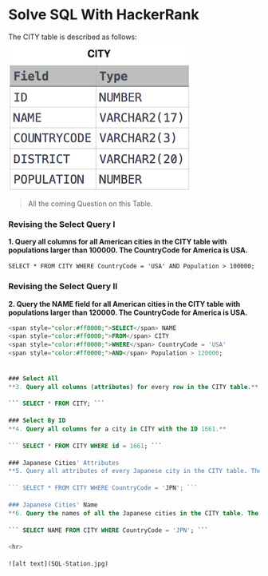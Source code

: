 # Solve SQL With HackerRank

The CITY table is described as follows:
![alt text](sql-CITY.jpg)

> All the coming Question on this Table.
### Revising the Select Query I
**1. Query all columns for all American cities in the CITY table with populations larger than 100000. The CountryCode for America is USA.**

``` SELECT * FROM CITY WHERE CountryCode = 'USA' AND Population > 100000; ```

### Revising the Select Query II
**2. Query the NAME field for all American cities in the CITY table with populations larger than 120000. The CountryCode for America is USA.**

```sql
<span style="color:#ff0000;">SELECT</span> NAME 
<span style="color:#ff0000;">FROM</span> CITY 
<span style="color:#ff0000;">WHERE</span> CountryCode = 'USA' 
<span style="color:#ff0000;">AND</span> Population > 120000;


### Select All
**3. Query all columns (attributes) for every row in the CITY table.**

``` SELECT * FROM CITY; ```

### Select By ID
**4. Query all columns for a city in CITY with the ID 1661.**

``` SELECT * FROM CITY WHERE id = 1661; ```

### Japanese Cities' Attributes
**5. Query all attributes of every Japanese city in the CITY table. The COUNTRYCODE for Japan is JPN.**

``` SELECT * FROM CITY WHERE CountryCode = 'JPN'; ```

### Japanese Cities' Name
**6. Query the names of all the Japanese cities in the CITY table. The COUNTRYCODE for Japan is JPN.**

``` SELECT NAME FROM CITY WHERE CountryCode = 'JPN'; ```

<hr>

![alt text](SQL-Station.jpg)


